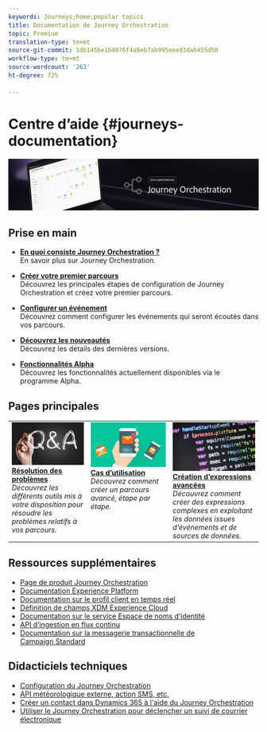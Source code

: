 ```yaml
---
keywords: Journeys;home;popular topics
title: Documentation de Journey Orchestration
topic: Premium
translation-type: tm+mt
source-git-commit: 1db145be1b4076f4a8eb7ab995eeed3dab455d50
workflow-type: tm+mt
source-wordcount: '263'
ht-degree: 72%

---
```



# Centre d’aide {#journeys-documentation}

![](using/assets/do-not-localize/bannerjourney.png)

## Prise en main

* **[En quoi consiste Journey Orchestration ?](using/about/about-journey-orchestration.md)**<br/>
En savoir plus sur Journey Orchestration.

* **[Créer votre premier parcours](using/about/get-started.md)**<br/>
Découvrez les principales étapes de configuration de Journey Orchestration et créez votre premier parcours.

* **[Configurer un événement](using/event/about-events.md#section_tbk_5qt_pgb)**<br/>
Découvrez comment configurer les événements qui seront écoutés dans vos parcours.

* **[Découvrez les nouveautés](using/release-notes/release-notes.md)**<br/>
Découvrez les détails des dernières versions.

* **[Fonctionnalités Alpha](using/alpha/alpha-overview.md)**<br/>
Découvrez les fonctionnalités actuellement disponibles via le programme Alpha.

## Pages principales

<table>
<tr>
    <td valign="top">
        <a href="using/about/troubleshooting.md">
       <img alt="Développeurs" src="using/assets/do-not-localize/FAQ.png" />
       </a>
    <div>
    <a href="using/about/troubleshooting.md"><strong>Résolution des problèmes</strong></a>
    </div>
    <em>Découvrez les différents outils mis à votre disposition pour résoudre les problèmes relatifs à vos parcours.</em>
    <br>
  </td>
  <td valign="top">
    <a href="using/usecase/building-the-journey.md">
      <img alt="build" src="using/assets/do-not-localize/design.png"/>
    </a>
    <div>
    <a href="using/usecase/building-the-journey.md"><strong>Cas d’utilisation</strong></a>
    </div>
    <em>Découvrez comment créer un parcours avancé, étape par étape.</em>
    <br>
  </td>
  <td valign="top">
    <a href="using/expression/expressionadvanced.md">
      <img alt="conditions" src="using/assets/do-not-localize/dev.png"/>
    </a>
    <div>
    <a href="using/expression/expressionadvanced.md"><strong>Création d’expressions avancées</strong></a>
    </div>
    <em>Découvrez comment créer des expressions complexes en exploitant les données issues d’événements et de sources de données. </em>
    <br>
  </td>
</tr>
</table>

## Ressources supplémentaires

* [Page de produit Journey Orchestration](https://www.adobe.com/fr/experience-platform/journey-orchestration.html)
* [Documentation Experience Platform](https://www.adobe.com/fr/experience-platform/documentation-and-developer-resources.html)
* [Documentation sur le profil client en temps réel](https://docs.adobe.com/content/help/fr-FR/experience-platform/profile/home.html)
* [Définition de champs XDM Experience Cloud](https://docs.adobe.com/content/help/fr-FR/experience-platform/xdm/home.html)
* [Documentation sur le service Espace de noms d’identité](https://docs.adobe.com/content/help/fr-FR/experience-platform/identity/home.html)
* [API d’ingestion en flux continu](https://docs.adobe.com/content/help/fr-FR/experience-platform/ingestion/streaming/overview.html)
* [Documentation sur la messagerie transactionnelle de Campaign Standard](https://docs.adobe.com/content/help/fr-FR/campaign-standard/using/communication-channels/transactional-messaging/about-transactional-messaging.html)

## Didacticiels techniques

* [Configuration du Journey Orchestration](https://experienceleague.adobe.com/docs/platform-learn/comprehensive-technical-tutorial/module6/journey-orchestration-create-account.html#6.-voyage-orchestration)
* [API météorologique externe, action SMS, etc.](https://experienceleague.adobe.com/docs/platform-learn/comprehensive-technical-tutorial/module12/journey-orchestration-external-weather-api-sms.html#module12)
* [Créer un contact dans Dynamics 365 à l&#39;aide du Journey Orchestration](https://experienceleague.adobe.com/docs/platform-learn/comprehensive-technical-tutorial/module17/ex3.html#17.3-create-a-contact-in-microsoft-dynamics-365-using-journey-orchestration-%26-import-data-from-microsoft-dynamics)
* [Utiliser le Journey Orchestration pour déclencher un suivi de courrier électronique](https://experienceleague.adobe.com/docs/platform-learn/comprehensive-technical-tutorial/module20/ex4.html#20.4-use-journey-orchestration-to-trigger-an-email-follow-up-after-interacting-with-your-chatbot)
